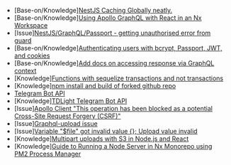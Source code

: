 - [Base-on/Knowledge][NestJS Caching Globally neatly.](https://dev.to/secmohammed/nestjs-caching-globally-neatly-1e17)
- [Base-on/Knowledge][Using Apollo GraphQL with React in an Nx Workspace](https://blog.nrwl.io/using-apollo-graphql-with-react-in-an-nx-workspace-99db8d69cebe)
- [Issue][NestJS/GraphQL/Passport - getting unauthorised error from guard](https://stackoverflow.com/questions/68390441/nestjs-graphql-passport-getting-unauthorised-error-from-guard)
- [Base-on/Knowledge][Authenticating users with bcrypt, Passport, JWT, and cookies](https://wanago.io/2020/05/25/api-nestjs-authenticating-users-bcrypt-passport-jwt-cookies/)
- [Base-on/Knowledge][Add docs on accessing response via GraphQL context](https://github.com/nestjs/docs.nestjs.com/pull/2146/commits/b36e78b791c1d717ec6257367b6e246b882625d4)
- [Knowledge][Functions with sequelize transactions and not transactions](https://stackoverflow.com/questions/64860963/functions-with-sequelize-transactions-and-not-transactions)
- [Knowledge][npm install and build of forked github repo](https://stackoverflow.com/questions/40528053/npm-install-and-build-of-forked-github-repo/57829251#57829251)
- [Telegram Bot API](https://github.com/tdlib/telegram-bot-api)
- [Knowledge][TDLight Telegram Bot API](https://github.com/tdlight-team/tdlight-telegram-bot-api)
- [Issue][Apollo Client "This operation has been blocked as a potential Cross-Site Request Forgery (CSRF)"](https://stackoverflow.com/questions/74581070/apollo-client-this-operation-has-been-blocked-as-a-potential-cross-site-request)
- [Issue][Graphql-upload issue](https://github.com/jaydenseric/graphql-upload/issues/358)
- [Issue][Variable "$file" got invalid value {}; Upload value invalid](https://stackoverflow.com/questions/64658321/variable-file-got-invalid-value-upload-value-invalid)
- [Knowledge][Multipart uploads with S3 in Node.js and React](https://blog.logrocket.com/multipart-uploads-s3-node-js-react/)
- [Knowledge][Guide to Running a Node Server in Nx Monorepo using PM2 Process Manager](https://jonascodeblog.vercel.app/blog/nx-pm2-plugin)